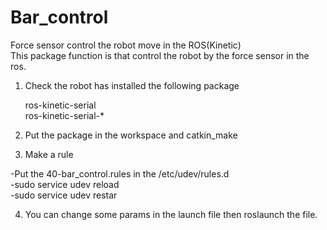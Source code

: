 # Bar_control
Force sensor control the robot move in the ROS(Kinetic)    
This package function is that  control the robot by the force sensor in the ros. 

1. Check the robot has installed the following package  
   
   ros-kinetic-serial   
   ros-kinetic-serial-*

2. Put the package in the workspace and catkin_make



3. Make a rule   
  
  -Put the 40-bar_control.rules in the /etc/udev/rules.d    
  -sudo service udev reload    
  -sudo service udev restar


4. You can change some params in the launch file then roslaunch the file.
